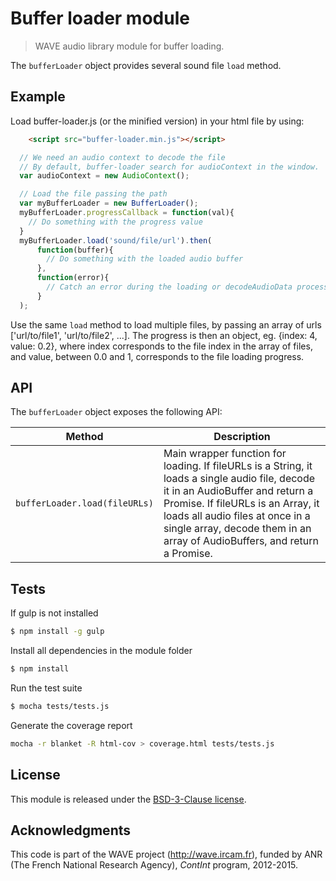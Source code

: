 # Buffer loader module

> WAVE audio library module for buffer loading.

The `bufferLoader` object provides several sound file `load` method.


## Example

Load buffer-loader.js (or the minified version) in your html file by using:

```html
    <script src="buffer-loader.min.js"></script>
```

```js
  // We need an audio context to decode the file
  // By default, buffer-loader search for audioContext in the window.
  var audioContext = new AudioContext();

  // Load the file passing the path
  var myBufferLoader = new BufferLoader();
  myBufferLoader.progressCallback = function(val){
    // Do something with the progress value
  }
  myBufferLoader.load('sound/file/url').then(
      function(buffer){
        // Do something with the loaded audio buffer
      },
      function(error){
        // Catch an error during the loading or decodeAudioData process
      }
  );

```

Use the same ```load``` method to load multiple files, by passing
an array of urls ['url/to/file1', 'url/to/file2', ...].
The progress is then an object, eg. {index: 4, value: 0.2},
where index corresponds to the file index in the array of files,
and value, between 0.0 and 1, corresponds to the file loading progress.


## API

The `bufferLoader` object exposes the following API:

Method | Description
--- | ---
`bufferLoader.load(fileURLs)` | Main wrapper function for loading. If fileURLs is a String, it loads a single audio file, decode it in an AudioBuffer and return a Promise. If fileURLs is an Array, it loads all audio files at once in a single array, decode them in an array of AudioBuffers, and return a Promise.

## Tests

If gulp is not installed

```bash
$ npm install -g gulp
```

Install all dependencies in the module folder

```bash
$ npm install
```

Run the test suite

```bash
$ mocha tests/tests.js
```

Generate the coverage report

```bash
mocha -r blanket -R html-cov > coverage.html tests/tests.js
```

## License

This module is released under the [BSD-3-Clause license](http://opensource.org/licenses/BSD-3-Clause).

## Acknowledgments

This code is part of the WAVE project (http://wave.ircam.fr), funded by ANR (The French National Research Agency), *ContInt* program, 2012-2015.
